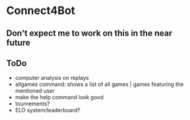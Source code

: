 # Connect4Bot
## Don't expect me to work on this in the near future
## ToDo
<ul>
  <li>computer analysis on replays</li>
  <li>allgames command: shows a list of all games | games featuring the mentioned user</li>
  <li>make the help command look good</li>
  <li>tournements?</li>
  <li>ELO system/leaderboard?</li>
</ul>
